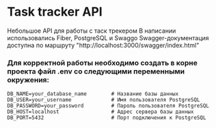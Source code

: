 # Task tracker API

Небольшое API для работы с таск трекером
В написании использовались Fiber, PostgreSQL и Swaggo
Swagger-документация доступна по маршруту "http://localhost:3000/swagger/index.html"


### Для корректной работы необходимо создать в корне проекта файл .env со следующими переменными окружения:

```
DB_NAME=your_database_name        # Название базы данных
DB_USER=your_username             # Имя пользователя PostgreSQL
DB_PASSWORD=your_password         # Пароль пользователя PostgreSQL
DB_HOST=localhost                 # Адрес сервера базы данных
DB_PORT=5432                      # Порт подключения к PostgreSQL
```